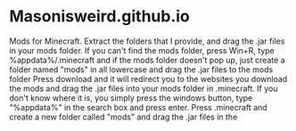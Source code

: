 # Masonisweird.github.io
Mods for Minecraft. Extract the folders that I provide, and drag the .jar files in your mods folder. If you can't find the mods folder, press Win+R, type %appdata%/.minecraft and if the mods folder doesn't pop up, just create a folder named "mods" in all lowercase and drag the .jar files to the mods folder
Press download and it will redirect you to the websites you download the mods and drag the .jar files into your mods folder in .minecraft. If you don't know where it is, you simply press the windows button, type "%appdata%" in the search box and press enter. Press .minecraft and create a new folder called "mods" and drag the .jar files in the 
